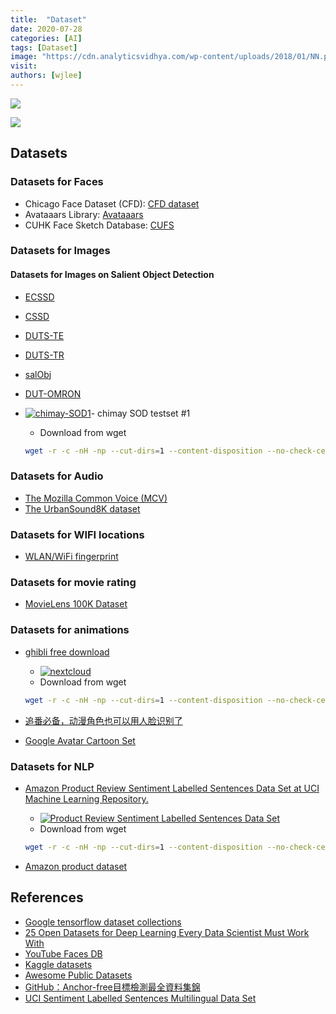 ```yaml
---
title:  "Dataset"
date: 2020-07-28
categories: [AI]
tags: [Dataset]
image: "https://cdn.analyticsvidhya.com/wp-content/uploads/2018/01/NN.png"
visit:
authors: [wjlee]
---
```


![](![dataset]]({{site.url}}{{site.baseurl}}/assets/images/1_hCxU4nK6ulpnwhSpgWiPPg.png))

[![](https://rebrand.ly/dlc_png_url)](https://rebrand.ly/dlc_uml_url)

## Datasets

### Datasets for Faces
* Chicago Face Dataset (CFD): [CFD dataset](https://chicagofaces.org/default/)
* Avataaars Library: [Avataaars](https://avataaars.com/)
* CUHK Face Sketch Database: [CUFS](http://mmlab.ie.cuhk.edu.hk/archive/facesketch.html)

### Datasets for Images

#### Datasets for Images on Salient Object Detection

* [ECSSD](http://www.cse.cuhk.edu.hk/leojia/projects/hsaliency/data/ECSSD/images.zip)
* [CSSD](http://www.cse.cuhk.edu.hk/leojia/projects/hsaliency/data/CSSD/images.zip)
* [DUTS-TE](http://saliencydetection.net/duts/download/DUTS-TE.zip)
* [DUTS-TR](http://saliencydetection.net/duts/download/DUTS-TR.zip)
* [salObj](http://cbs.ic.gatech.edu/salobj/download/salObj.zip)
* [DUT-OMRON](http://saliencydetection.net/dut-omron/download/DUT-OMRON-image.zip)
* [![chimay-SOD1](https://img.shields.io/badge/chimay--SOD1-blue?logo=nextcloud)](http://dlc.barco.com:9980/apps/files/?dir=/Datasets/Images/SOD/chimay-SOD1&fileid=161945)- chimay SOD testset #1 

    *  Download from wget 

    ```bash
    wget -r -c -nH -np --cut-dirs=1 --content-disposition --no-check-certificate -U "Mozilla/5.0 (Android) Nextcloud-android/3.8.0" -O output.zip  http://dlc.barco.com:9980/s/m6dwLSan8M97YgW/download
    ```

### Datasets for Audio
* [The Mozilla Common Voice (MCV)](https://voice.mozilla.org/)
* [The UrbanSound8K dataset](https://urbansounddataset.weebly.com/urbansound8k.html)

### Datasets for WIFI locations
* [WLAN/WiFi fingerprint](https://archive.ics.uci.edu/ml/datasets/UJIIndoorLoc)

### Datasets for movie rating
* [MovieLens 100K Dataset](https://grouplens.org/datasets/movielens/100k/)

### Datasets for animations

* [ghibli free download](http://www.ghibli.jp/works/) 
    - [![nextcloud](https://img.shields.io/badge/ghibli_free_photos_from_nextcloud-blue?logo=nextcloud)](http://dlc.barco.com:9980/s/73XRwyGcwoSpKtM)
    -  Download from wget 
    ```bash
    wget -r -c -nH -np --cut-dirs=1 --content-disposition --no-check-certificate -U "Mozilla/5.0 (Android) Nextcloud-android/3.8.0" -O output.zip  http://dlc.barco.com:9980/s/73XRwyGcwoSpKtM/download
    ```
* [追番必备，动漫角色也可以用人脸识别了](https://mp.weixin.qq.com/s?__biz=MzA3MzI4MjgzMw%3D%3D&mid=2650798926&idx=2&sn=f9f020596c09826099dc34ec25520bd4&chksm=871a3f30b06db6260a64da2277234acd22ba4eb8fd02d8df906b00e600a0a4ea44f70dee2bc1&fbclid=IwAR0Hjc7SD8BzAnTwT1rXKmPvy8EALWQY2nNMtNCUSGa2H-dZrUydesHBVDY)

* [Google Avatar Cartoon Set](https://google.github.io/cartoonset/download.html)

### Datasets for NLP

* [Amazon Product Review Sentiment Labelled Sentences Data Set at UCI Machine Learning Repository.](https://archive.ics.uci.edu/ml/machine-learning-databases/00331/)
    - [![Product Review Sentiment Labelled Sentences Data Set](https://img.shields.io/badge/Product_Review_Sentiment_Labelled_Sentences_Data_Set_from_nextcloud-blue?logo=nextcloud)](http://dlc.barco.com:9980/s/73XRwyGcwoSpKtM)
    - Download from wget 

    ```bash
    wget -r -c -nH -np --cut-dirs=1 --content-disposition --no-check-certificate -U "Mozilla/5.0 (Android) Nextcloud-android/3.8.0" -O output.zip  http://dlc.barco.com:9980/s/B9BkniTf3LARbtL/download
    ```
* [Amazon product dataset](https://nijianmo.github.io/amazon/index.html)

## References
* [Google tensorflow dataset collections](https://www.tensorflow.org/datasets)
* [25 Open Datasets for Deep Learning Every Data Scientist Must Work With](https://www.analyticsvidhya.com/blog/2018/03/comprehensive-collection-deep-learning-datasets/)
* [YouTube Faces DB](https://www.cs.tau.ac.il/~wolf/ytfaces/)
* [Kaggle datasets](https://www.kaggle.com/datasets)
* [Awesome Public Datasets](https://github.com/awesomedata/awesome-public-datasets)
* [GitHub：Anchor-free目標檢測最全資料集錦](https://bangqu.com/Ud779G.html?fbclid=IwAR0dUQhzpWTd1MVKq4bMq_RB7yFDYKrTcc-TeFZMueA_ZK_FJ3jsdZNOynI)
* [UCI Sentiment Labelled Sentences Multilingual Data Set](https://github.com/danielduckworth/UCI-Sentiment-Labelled-Sentences-Multilingual-Data-Set)
